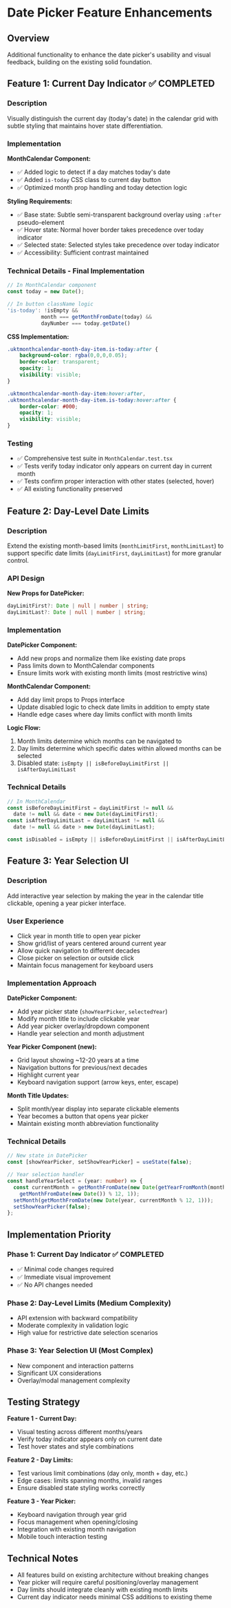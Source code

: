 # Date Picker Feature Enhancements

## Overview

Additional functionality to enhance the date picker's usability and visual feedback, building on the existing solid foundation.

## Feature 1: Current Day Indicator ✅ COMPLETED

### Description
Visually distinguish the current day (today's date) in the calendar grid with subtle styling that maintains hover state differentiation.

### Implementation
**MonthCalendar Component:**
- ✅ Added logic to detect if a day matches today's date
- ✅ Added `is-today` CSS class to current day button
- ✅ Optimized month prop handling and today detection logic

**Styling Requirements:**
- ✅ Base state: Subtle semi-transparent background overlay using `:after` pseudo-element
- ✅ Hover state: Normal hover border takes precedence over today indicator
- ✅ Selected state: Selected styles take precedence over today indicator
- ✅ Accessibility: Sufficient contrast maintained

### Technical Details - Final Implementation
```typescript
// In MonthCalendar component
const today = new Date();

// In button className logic
'is-today': !isEmpty && 
           month === getMonthFromDate(today) && 
           dayNumber === today.getDate()
```

**CSS Implementation:**
```css
.uktmonthcalendar-month-day-item.is-today:after {
    background-color: rgba(0,0,0,0.05);
    border-color: transparent;
    opacity: 1;
    visibility: visible;
}

.uktmonthcalendar-month-day-item:hover:after,
.uktmonthcalendar-month-day-item.is-today:hover:after {
    border-color: #000;
    opacity: 1;
    visibility: visible;
}
```

### Testing
- ✅ Comprehensive test suite in `MonthCalendar.test.tsx`
- ✅ Tests verify today indicator only appears on current day in current month
- ✅ Tests confirm proper interaction with other states (selected, hover)
- ✅ All existing functionality preserved

## Feature 2: Day-Level Date Limits

### Description
Extend the existing month-based limits (`monthLimitFirst`, `monthLimitLast`) to support specific date limits (`dayLimitFirst`, `dayLimitLast`) for more granular control.

### API Design
**New Props for DatePicker:**
```typescript
dayLimitFirst?: Date | null | number | string;
dayLimitLast?: Date | null | number | string;
```

### Implementation
**DatePicker Component:**
- Add new props and normalize them like existing date props
- Pass limits down to MonthCalendar components
- Ensure limits work with existing month limits (most restrictive wins)

**MonthCalendar Component:**
- Add day limit props to Props interface
- Update disabled logic to check date limits in addition to empty state
- Handle edge cases where day limits conflict with month limits

**Logic Flow:**
1. Month limits determine which months can be navigated to
2. Day limits determine which specific dates within allowed months can be selected
3. Disabled state: `isEmpty || isBeforeDayLimitFirst || isAfterDayLimitLast`

### Technical Details
```typescript
// In MonthCalendar
const isBeforeDayLimitFirst = dayLimitFirst != null && 
  date != null && date < new Date(dayLimitFirst);
const isAfterDayLimitLast = dayLimitLast != null && 
  date != null && date > new Date(dayLimitLast);

const isDisabled = isEmpty || isBeforeDayLimitFirst || isAfterDayLimitLast;
```

## Feature 3: Year Selection UI

### Description
Add interactive year selection by making the year in the calendar title clickable, opening a year picker interface.

### User Experience
- Click year in month title to open year picker
- Show grid/list of years centered around current year
- Allow quick navigation to different decades
- Close picker on selection or outside click
- Maintain focus management for keyboard users

### Implementation Approach
**DatePicker Component:**
- Add year picker state (`showYearPicker`, `selectedYear`)
- Modify month title to include clickable year
- Add year picker overlay/dropdown component
- Handle year selection and month adjustment

**Year Picker Component (new):**
- Grid layout showing ~12-20 years at a time
- Navigation buttons for previous/next decades
- Highlight current year
- Keyboard navigation support (arrow keys, enter, escape)

**Month Title Updates:**
- Split month/year display into separate clickable elements
- Year becomes a button that opens year picker
- Maintain existing month abbreviation functionality

### Technical Details
```typescript
// New state in DatePicker
const [showYearPicker, setShowYearPicker] = useState(false);

// Year selection handler
const handleYearSelect = (year: number) => {
  const currentMonth = getMonthFromDate(new Date(getYearFromMonth(month), 
    getMonthFromDate(new Date()) % 12, 1));
  setMonth(getMonthFromDate(new Date(year, currentMonth % 12, 1)));
  setShowYearPicker(false);
};
```

## Implementation Priority

### Phase 1: Current Day Indicator ✅ COMPLETED
- ✅ Minimal code changes required
- ✅ Immediate visual improvement
- ✅ No API changes needed

### Phase 2: Day-Level Limits (Medium Complexity)
- API extension with backward compatibility
- Moderate complexity in validation logic
- High value for restrictive date selection scenarios

### Phase 3: Year Selection UI (Most Complex)
- New component and interaction patterns
- Significant UX considerations
- Overlay/modal management complexity

## Testing Strategy

**Feature 1 - Current Day:**
- Visual testing across different months/years
- Verify today indicator appears only on current date
- Test hover states and style combinations

**Feature 2 - Day Limits:**
- Test various limit combinations (day only, month + day, etc.)
- Edge cases: limits spanning months, invalid ranges
- Ensure disabled state styling works correctly

**Feature 3 - Year Picker:**
- Keyboard navigation through year grid
- Focus management when opening/closing
- Integration with existing month navigation
- Mobile touch interaction testing

## Technical Notes

- All features build on existing architecture without breaking changes
- Year picker will require careful positioning/overlay management
- Day limits should integrate cleanly with existing month limits
- Current day indicator needs minimal CSS additions to existing theme